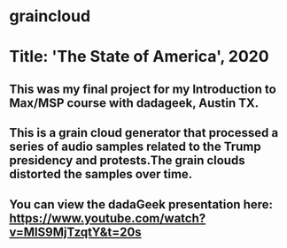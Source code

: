 # graincloud
# Title: 'The State of America', 2020

## This was my final project for my Introduction to Max/MSP course with dadageek, Austin TX. 
## This is a grain cloud generator that processed a series of audio samples related to the Trump presidency and protests.The grain clouds distorted the samples over time.
## You can view the dadaGeek presentation here: https://www.youtube.com/watch?v=MlS9MjTzqtY&t=20s
